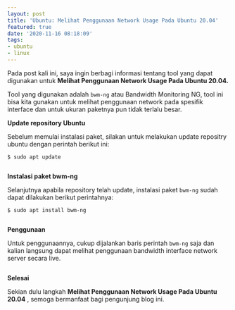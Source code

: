 ```yaml
---
layout: post
title: 'Ubuntu: Melihat Penggunaan Network Usage Pada Ubuntu 20.04'
featured: true
date: '2020-11-16 08:18:09'
tags:
- ubuntu
- linux
---
```


Pada post kali ini, saya ingin berbagi informasi tentang tool yang dapat digunakan untuk **Melihat Penggunaan Network Usage Pada Ubuntu 20.04.**

Tool yang digunakan adalah `bwm-ng` atau Bandwidth Monitoring NG, tool ini bisa kita gunakan untuk melihat penggunaan network pada spesifik interface dan untuk ukuran paketnya pun tidak terlalu besar.

**Update repository Ubuntu**

Sebelum memulai instalasi paket, silakan untuk melakukan update repositry ubuntu dengan perintah berikut ini:

<!--kg-card-begin: markdown-->

    $ sudo apt update

<!--kg-card-end: markdown--><figure class="kg-card kg-image-card"><img src="/content/images/2020/11/image-21.png" class="kg-image" alt></figure>

**Instalasi paket bwm-ng**

Selanjutnya apabila repository telah update, instalasi paket `bwm-ng` sudah dapat dilakukan berikut perintahnya:

<!--kg-card-begin: markdown-->

    $ sudo apt install bwm-ng

<!--kg-card-end: markdown--><figure class="kg-card kg-image-card"><img src="/content/images/2020/11/image-22.png" class="kg-image" alt srcset="/content/images/size/w600/2020/11/image-22.png 600w, /content/images/2020/11/image-22.png 654w"></figure>

**Penggunaan**

Untuk penggunaannya, cukup dijalankan baris perintah `bwm-ng` saja dan kalian langsung dapat melihat penggunaan bandwidth interface network server secara live.

<figure class="kg-card kg-image-card"><img src="/content/images/2020/11/image-23.png" class="kg-image" alt srcset="/content/images/size/w600/2020/11/image-23.png 600w, /content/images/2020/11/image-23.png 630w"></figure>

**Selesai**

Sekian dulu langkah **Melihat Penggunaan Network Usage Pada Ubuntu 20.04** , semoga bermanfaat bagi pengunjung blog ini.

